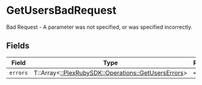 # GetUsersBadRequest

Bad Request - A parameter was not specified, or was specified incorrectly.


## Fields

| Field                                                                                            | Type                                                                                             | Required                                                                                         | Description                                                                                      |
| ------------------------------------------------------------------------------------------------ | ------------------------------------------------------------------------------------------------ | ------------------------------------------------------------------------------------------------ | ------------------------------------------------------------------------------------------------ |
| `errors`                                                                                         | T::Array<[::PlexRubySDK::Operations::GetUsersErrors](../../models/operations/getuserserrors.md)> | :heavy_minus_sign:                                                                               | N/A                                                                                              |